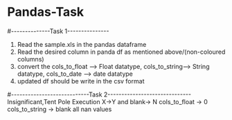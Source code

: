 # Pandas-Task
#--------------Task 1---------------
1. Read the sample.xls in the pandas dataframe
2. Read the desired column in panda df as mentioned above/(non-coloured columns)
3. convert the cols_to_float --> Float datatype, cols_to_string--> String datatype, cols_to_date --> date datatype 
4. updated df should be write in the csv format

#----------------------------Task 2------------------------------
Insignificant,Tent Pole Execution
X->Y and blank-> N
cols_to_float -> 0
cols_to_string -> blank
all nan values

